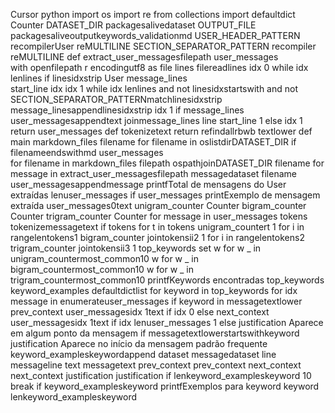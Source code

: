 Cursor
python
import os
import re
from collections import defaultdict Counter
DATASET_DIR  packagesalivedataset
OUTPUT_FILE  packagesaliveoutputkeywords_validationmd
USER_HEADER_PATTERN  recompilerUser reMULTILINE
SECTION_SEPARATOR_PATTERN  recompiler reMULTILINE
def extract_user_messagesfilepath
user_messages  
with openfilepath r encodingutf8 as file
lines  filereadlines
idx  0
while idx  lenlines
if linesidxstrip  User
message_lines  
start_line  idx
idx  1
while idx  lenlines and not linesidxstartswith and not SECTION_SEPARATOR_PATTERNmatchlinesidxstrip
message_linesappendlinesidxstrip
idx  1
if message_lines
user_messagesappendtext  joinmessage_lines line start_line  1
else
idx  1
return user_messages
def tokenizetext
return refindallrbwb textlower
def main
markdown_files  filename for filename in oslistdirDATASET_DIR if filenameendswithmd
user_messages  
for filename in markdown_files
filepath  ospathjoinDATASET_DIR filename
for message in extract_user_messagesfilepath
messagedataset  filename
user_messagesappendmessage
printfTotal de mensagens do User extraídas lenuser_messages
if user_messages
printExemplo de mensagem extraída user_messages0text
unigram_counter  Counter
bigram_counter  Counter
trigram_counter  Counter
for message in user_messages
tokens  tokenizemessagetext
if tokens
for t in tokens
unigram_countert  1
for i in rangelentokens1
bigram_counter jointokensii2  1
for i in rangelentokens2
trigram_counter jointokensii3  1
top_keywords  set
w for w _ in unigram_countermost_common10 
w for w _ in bigram_countermost_common10 
w for w _ in trigram_countermost_common10
printfKeywords encontradas top_keywords
keyword_examples  defaultdictlist
for keyword in top_keywords
for idx message in enumerateuser_messages
if keyword in messagetextlower
prev_context  user_messagesidx  1text if idx  0 else 
next_context  user_messagesidx  1text if idx  lenuser_messages  1 else 
justification  Aparece em algum ponto da mensagem
if messagetextlowerstartswithkeyword
justification  Aparece no início da mensagem padrão frequente
keyword_exampleskeywordappend
dataset messagedataset
line messageline
text messagetext
prev_context prev_context
next_context next_context
justification justification
if lenkeyword_exampleskeyword  10
break
if keyword_exampleskeyword
printfExemplos para keyword keyword lenkeyword_exampleskeyword